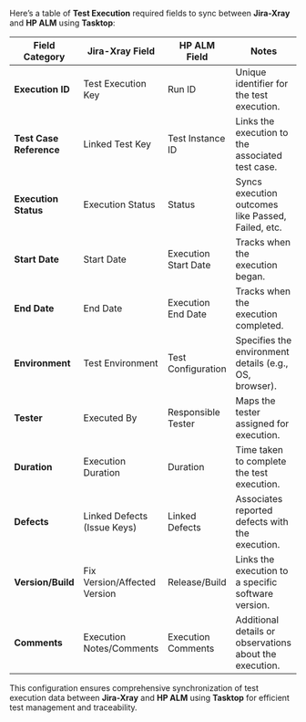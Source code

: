 Here’s a table of **Test Execution** required fields to sync between **Jira-Xray** and **HP ALM** using **Tasktop**:

| **Field Category**       | **Jira-Xray Field**           | **HP ALM Field**                | **Notes**                                    |
|---------------------------|------------------------------|----------------------------------|----------------------------------------------|
| **Execution ID**          | Test Execution Key           | Run ID                          | Unique identifier for the test execution.    |
| **Test Case Reference**   | Linked Test Key              | Test Instance ID                | Links the execution to the associated test case.|
| **Execution Status**      | Execution Status             | Status                          | Syncs execution outcomes like Passed, Failed, etc.|
| **Start Date**            | Start Date                  | Execution Start Date            | Tracks when the execution began.             |
| **End Date**              | End Date                    | Execution End Date              | Tracks when the execution completed.         |
| **Environment**           | Test Environment             | Test Configuration              | Specifies the environment details (e.g., OS, browser).|
| **Tester**                | Executed By                 | Responsible Tester              | Maps the tester assigned for execution.      |
| **Duration**              | Execution Duration           | Duration                        | Time taken to complete the test execution.   |
| **Defects**               | Linked Defects (Issue Keys)  | Linked Defects                  | Associates reported defects with the execution.|
| **Version/Build**         | Fix Version/Affected Version | Release/Build                   | Links the execution to a specific software version.|
| **Comments**              | Execution Notes/Comments     | Execution Comments              | Additional details or observations about the execution. |

This configuration ensures comprehensive synchronization of test execution data between **Jira-Xray** and **HP ALM** using **Tasktop** for efficient test management and traceability.
